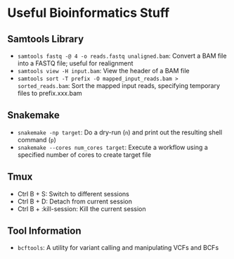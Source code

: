 # Useful Bioinformatics Stuff

## Samtools Library
- `samtools fastq -@ 4 -o reads.fastq unaligned.bam`: Convert a BAM file into a FASTQ file; useful for realignment
- `samtools view -H input.bam`: View the header of a BAM file
- `samtools sort -T prefix -O mapped_input_reads.bam > sorted_reads.bam`: Sort the mapped input reads, specifying temporary files to prefix.xxx.bam

## Snakemake
- `snakemake -np target`: Do a dry-run (`n`) and print out the resulting shell command (`p`)
- `snakemake --cores num_cores target`: Execute a workflow using a specified number of cores to create target file

## Tmux
- Ctrl B + S: Switch to different sessions
- Ctrl B + D: Detach from current session
- Ctrl B + :kill-session: Kill the current session

## Tool Information
- `bcftools`: A utility for variant calling and manipulating VCFs and BCFs
